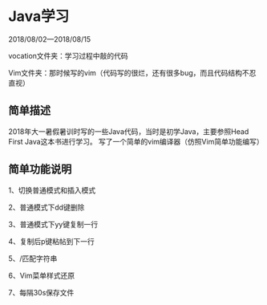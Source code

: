 # Java学习

2018/08/02—2018/08/15

vocation文件夹：学习过程中敲的代码

Vim文件夹：那时候写的vim（代码写的很烂，还有很多bug，而且代码结构不忍直视）

## 简单描述

2018年大一暑假暑训时写的一些Java代码，当时是初学Java，主要参照Head First Java这本书进行学习。
写了一个简单的vim编译器（仿照Vim简单功能编写）

## 简单功能说明

1、切换普通模式和插入模式

2、普通模式下dd键删除

3、普通模式下yy键复制一行

4、复制后p键粘帖到下一行

5、/匹配字符串

6、Vim菜单样式还原

7、每隔30s保存文件